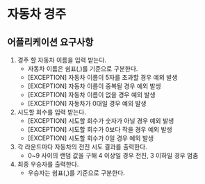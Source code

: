 # 자동차 경주

## 어플리케이션 요구사항

1. 경주 할 자동차 이름을 입력 받는다.
   - 자동차 이름은 쉼표(,)를 기준으로 구분한다.
   - [EXCEPTION] 자동차 이름이 5자를 초과할 경우 예외 발생
   - [EXCEPTION] 자동차 이름이 중복될 경우 예외 발생
   - [EXCEPTION] 자동차 이름이 없을 경우 예외 발생
   - [EXCEPTION] 자동차가 0대일 경우 예외 발생
2. 시도할 회수를 입력 받는다.
   - [EXCEPTION] 시도할 회수가 숫자가 아닐 경우 예외 발생
   - [EXCEPTION] 시도할 회수가 0보다 작을 경우 예외 발생
   - [EXCEPTION] 시도할 회수가 0일 경우 예외 발생
3. 각 라운드마다 자동차의 전진 시도 결과를 출력한다.
   - 0~9 사이의 랜덤 값을 구해 4 이상일 경우 전진, 3 이하일 경우 멈춤
4. 최종 우승자를 출력한다.
    - 우승자는 쉼표(,)를 기준으로 구분한다.